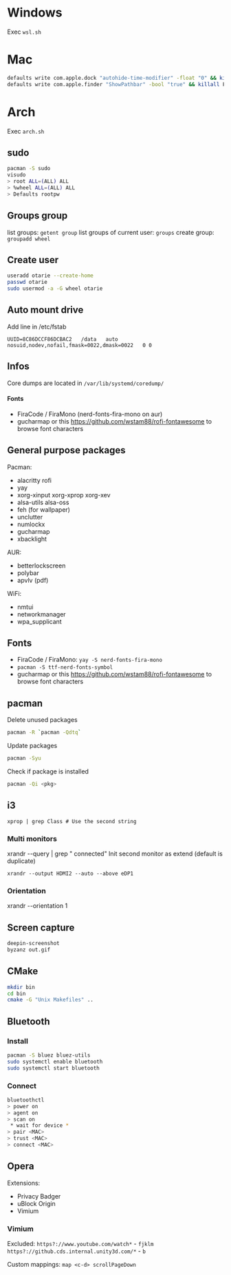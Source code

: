 # Windows

Exec `wsl.sh`

# Mac

```bash
defaults write com.apple.dock "autohide-time-modifier" -float "0" && killall Dock
defaults write com.apple.finder "ShowPathbar" -bool "true" && killall Finder
```

# Arch

Exec `arch.sh`

## sudo

```bash
pacman -S sudo
visudo
> root ALL=(ALL) ALL
> %wheel ALL=(ALL) ALL
> Defaults rootpw
```

## Groups group

list groups: `getent group`
list groups of current user: `groups`
create group: `groupadd wheel`

## Create user

```bash
useradd otarie --create-home
passwd otarie
sudo usermod -a -G wheel otarie
```

## Auto mount drive

Add line in /etc/fstab
```
UUID=8C86DCCF86DCBAC2	/data	auto	nosuid,nodev,nofail,fmask=0022,dmask=0022	0 0
```

## Infos

Core dumps are located in `/var/lib/systemd/coredump/`

#### Fonts
- FiraCode / FiraMono (nerd-fonts-fira-mono on aur)
- gucharmap or this https://github.com/wstam88/rofi-fontawesome to browse font characters

## General purpose packages

Pacman:
 * alacritty rofi
 * yay
 * xorg-xinput xorg-xprop xorg-xev
 * alsa-utils alsa-oss
 * feh (for wallpaper)
 * unclutter
 * numlockx
 * gucharmap
 * xbacklight

AUR:
 * betterlockscreen
 * polybar
 * apvlv (pdf)

WiFi:
 * nmtui
 * networkmanager
 * wpa_supplicant

## Fonts
- FiraCode / FiraMono: `yay -S nerd-fonts-fira-mono`
- `pacman -S ttf-nerd-fonts-symbol`
- gucharmap or this https://github.com/wstam88/rofi-fontawesome to browse font characters

## pacman

Delete unused packages
```bash
pacman -R `pacman -Qdtq`
```

Update packages
```bash
pacman -Syu
```

Check if package is installed
```bash
pacman -Qi <pkg>
```

## i3
```
xprop | grep Class # Use the second string
```

### Multi monitors
xrandr --query | grep " connected"
Init second monitor as extend (default is duplicate)
```
xrandr --output HDMI2 --auto --above eDP1
```

### Orientation

xrandr --orientation 1

## Screen capture

```bash
deepin-screenshot
byzanz out.gif
```

## CMake

```bash
mkdir bin
cd bin
cmake -G "Unix Makefiles" ..
```

## Bluetooth

### Install
```bash
pacman -S bluez bluez-utils
sudo systemctl enable bluetooth
sudo systemctl start bluetooth
```

### Connect
```bash
bluetoothctl
> power on
> agent on
> scan on
 * wait for device *
> pair <MAC>
> trust <MAC>
> connect <MAC>
```

## Opera

Extensions:
 * Privacy Badger
 * uBlock Origin
 * Vimium

### Vimium
Excluded:
`https?://www.youtube.com/watch*` - `fjklm`
`https?://github.cds.internal.unity3d.com/*` - `b`

Custom mappings:
`map <c-d> scrollPageDown`
